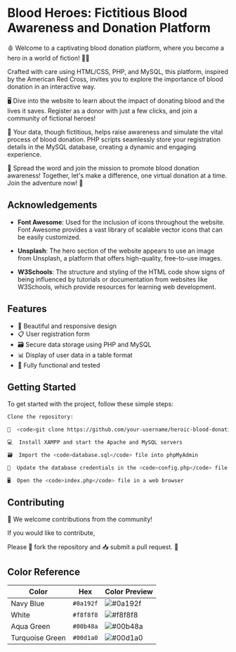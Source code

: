 
# Blood Heroes: Fictitious Blood Awareness and Donation Platform

🩸 Welcome to a captivating blood donation platform, where you become a hero in a world of fiction! 🦸‍♂️ 

Crafted with care using HTML/CSS, PHP, and MySQL, this platform, inspired by the American Red Cross, invites you to explore the importance of blood donation in an interactive way.

🖥️ Dive into the website to learn about the impact of donating blood and the lives it saves. Register as a donor with just a few clicks, and join a community of fictional heroes!

💉 Your data, though fictitious, helps raise awareness and simulate the vital process of blood donation. PHP scripts seamlessly store your registration details in the MySQL database, creating a dynamic and engaging experience.

🌟 Spread the word and join the mission to promote blood donation awareness! Together, let's make a difference, one virtual donation at a time. Join the adventure now! 🚀

## Acknowledgements

 - **Font Awesome**: Used for the inclusion of icons throughout the website. Font Awesome provides a vast library of scalable vector icons that can be easily customized.
 
 - **Unsplash**: The hero section of the website appears to use an image from Unsplash, a platform that offers high-quality, free-to-use images.

 - **W3Schools**: The structure and styling of the HTML code show signs of being influenced by tutorials or documentation from websites like W3Schools, which provide resources for learning web development.

 ## Features

- 🎨 Beautiful and responsive design
- 📋 User registration form
- 🗃️ Secure data storage using PHP and MySQL
- 📊 Display of user data in a table format
- 🧪 Fully functional and tested


## Getting Started

To get started with the project, follow these simple steps:

```bash
Clone the repository:

🔧  <code>git clone https://github.com/your-username/heroic-blood-donation.git</code> 

💻  Install XAMPP and start the Apache and MySQL servers 

🗃️  Import the <code>database.sql</code> file into phpMyAdmin 

📝  Update the database credentials in the <code>config.php</code> file 

🖥️  Open the <code>index.php</code> file in a web browser 
```
## Contributing

🌟 We welcome contributions from the community!

If you would like to contribute, 

Please 🍴 fork the repository and 📥 submit a pull request. 🚀

## Color Reference

| Color             | Hex       | Color Preview   |
| ----------------- | --------- | --------------- |
| Navy Blue         | `#0a192f` | ![#0a192f](https://via.placeholder.com/15/0a192f/000000?text=+) |
| White             | `#f8f8f8` | ![#f8f8f8](https://via.placeholder.com/15/f8f8f8/000000?text=+) |
| Aqua Green        | `#00b48a` | ![#00b48a](https://via.placeholder.com/15/00b48a/000000?text=+) |
| Turquoise Green   | `#00d1a0` | ![#00d1a0](https://via.placeholder.com/15/00d1a0/000000?text=+) |
